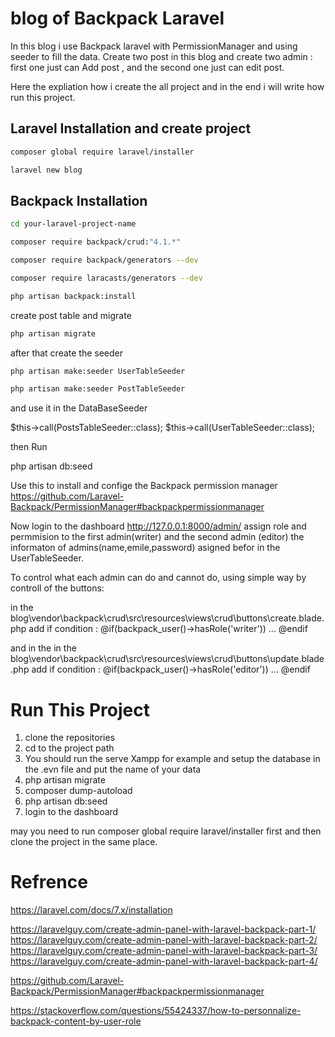 # blog of Backpack Laravel 
In this blog i use Backpack laravel with PermissionManager and using seeder to fill the data.
Create two post in this blog and create two admin : first one just can Add post , and the second one just can edit post.

Here the expliation how i create the all project and in the end i will write how run this project.

## Laravel Installation and create project
```bash
composer global require laravel/installer
```
```bash
laravel new blog
```
## Backpack Installation 
```bash
cd your-laravel-project-name
```
```bash
composer require backpack/crud:"4.1.*"
```

```bash
composer require backpack/generators --dev
```
```bash
composer require laracasts/generators --dev
```
```bash
php artisan backpack:install
```

create post table and migrate

```bash
php artisan migrate
```

after that create the seeder 
```bash
php artisan make:seeder UserTableSeeder
```
```bash
php artisan make:seeder PostTableSeeder
```
and use it in the DataBaseSeeder

$this->call(PostsTableSeeder::class);
$this->call(UserTableSeeder::class);

then Run 

php artisan db:seed

Use this to install and confige the Backpack permission manager 
https://github.com/Laravel-Backpack/PermissionManager#backpackpermissionmanager

Now login to the dashboard http://127.0.0.1:8000/admin/ 
assign role and permmision to the first admin(writer) and the second admin (editor)
the informaton of admins(name,emile,password) asigned befor in the UserTableSeeder.

To control what each admin can do and cannot do, using simple way by controll of the buttons:

in the blog\vendor\backpack\crud\src\resources\views\crud\buttons\create.blade.php
add if condition :
@if(backpack_user()->hasRole('writer'))
...
@endif

and in the in the blog\vendor\backpack\crud\src\resources\views\crud\buttons\update.blade.php
add if condition :
@if(backpack_user()->hasRole('editor'))
...
@endif

# Run This Project 
1. clone the repositories
2. cd to the project path
3. You should run the serve Xampp for example and setup the database
   in the .evn file and put the name of your data
4. php artisan migrate
5. composer dump-autoload
6. php artisan db:seed
7. login to the dashboard 

may you need to run composer global require laravel/installer first and then clone the project in the same place.


# Refrence 
https://laravel.com/docs/7.x/installation

https://laravelguy.com/create-admin-panel-with-laravel-backpack-part-1/
https://laravelguy.com/create-admin-panel-with-laravel-backpack-part-2/
https://laravelguy.com/create-admin-panel-with-laravel-backpack-part-3/
https://laravelguy.com/create-admin-panel-with-laravel-backpack-part-4/

https://github.com/Laravel-Backpack/PermissionManager#backpackpermissionmanager

https://stackoverflow.com/questions/55424337/how-to-personnalize-backpack-content-by-user-role






 

